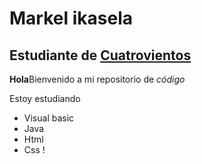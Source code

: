 # Markel ikasela
## Estudiante de [Cuatrovientos](https://Cuatrovientos.org)


**Hola**Bienvenido a mi repositorio de _código_

Estoy estudiando
- Visual basic
- Java
- Html
- Css
!
